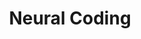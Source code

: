 ---
layout: home
permalink: /
title: "Neural Coding"
excerpt: "Understanding intelligence, artificial or otherwise"
section:
  - title: "About Me"
    class: "section--inverse section--about"
    introduction: |
      Who am I? A question for the ages.
    actions:
      - label: "Learn More"
        url: "/about/"
  - title: "Blog Articles"
    class: "section--inverse section--articles"
    introduction: |
      A collection of articles about projects and thoughts.
    actions:
      - label: "the Archives"
        url: "/articles/"
---